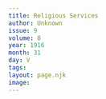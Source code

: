 ```yaml
---
title: Religious Services
author: Unknown
issue: 9
volume: 8
year: 1916
month: 31
day: V
tags:
layout: page.njk
image:
---
```


